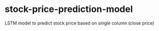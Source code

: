 # stock-price-prediction-model
LSTM model to predict stock price based on single column (close price)
